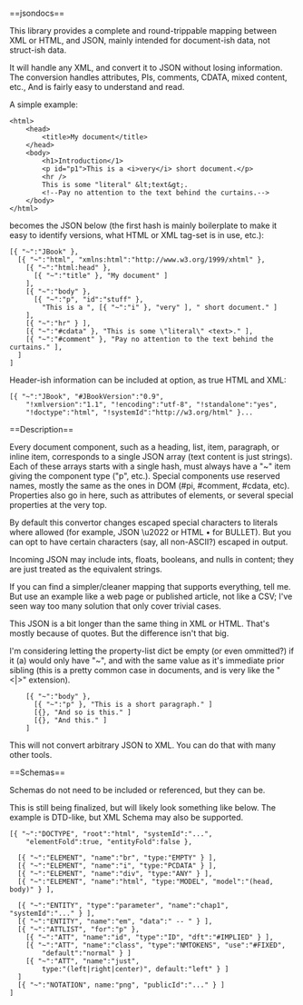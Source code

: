 ==jsondocs==

This library provides a complete and round-trippable mapping
between XML or HTML, and JSON, mainly intended for document-ish
data, not struct-ish data.

It will handle any XML, and convert it to JSON without losing information.
The conversion handles attributes, PIs, comments, CDATA, mixed content, etc.,
And is fairly easy to understand and read.

A simple example:

    <html>
        <head>
            <title>My document</title>
        </head>
        <body>
            <h1>Introduction</1>
            <p id="p1">This is a <i>very</i> short document.</p>
            <hr />
            This is some "literal" &lt;text&gt;.
            <!--Pay no attention to the text behind the curtains.-->
        </body>
    </html>

becomes the JSON below (the first hash is mainly boilerplate to make it
easy to identify versions, what HTML or XML tag-set is in use, etc.):

    [{ "~":"JBook" },
      [{ "~":"html", "xmlns:html":"http://www.w3.org/1999/xhtml" },
        [{ "~":"html:head" },
          [{ "~":"title" }, "My document" ]
        ],
        [{ "~":"body" },
          [{ "~":"p", "id":"stuff" },
            "This is a ", [{ "~":"i" }, "very" ], " short document." ]
        ],
        [{ "~":"hr" } ],
        [{ "~":"#cdata" }, "This is some \"literal\" <text>." ],
        [{ "~":"#comment" }, "Pay no attention to the text behind the curtains." ],
      ]
    ]

Header-ish information can be included at option, as true HTML and XML:

    [{ "~":"JBook", "#JBookVersion":"0.9",
        "!xmlversion":"1.1", "!encoding":"utf-8", "!standalone":"yes",
        "!doctype":"html", "!systemId":"http://w3.org/html" }...


==Description==

Every document component, such as a heading, list, item, paragraph, or
inline item, corresponds to a single JSON array (text content
is just strings). Each of these arrays starts with a single hash,
must always have a "~" item giving the component type ("p", etc.).
Special components use reserved names, mostly the same as the ones in DOM
(#pi, #comment, #cdata, etc). Properties also go in here, such as attributes
of elements, or several special properties at the very top.

By default this convertor changes escaped special characters to literals
where allowed (for example, JSON \u2022 or HTML &bull; for BULLET).
But you can opt to have certain characters (say, all non-ASCII?) escaped in
output.

Incoming JSON may include ints, floats, booleans, and nulls in content;
they are just treated as the equivalent strings.

If you can find a simpler/cleaner mapping that supports everything, tell me.
But use an example like a web page or published article, not like a CSV; I've
seen way too many solution that only cover trivial cases.

This JSON is a bit longer than the same thing in XML or HTML.
That's mostly because of quotes. But the difference isn't that big.

I'm considering letting the property-list dict be empty (or even ommitted?)
if it (a) would only have "~", and with the same value as it's immediate
prior sibling (this is a pretty common case in documents, and is very
like the "<|>" extension).

        [{ "~":"body" },
          [{ "~":"p" }, "This is a short paragraph." ]
          [{}, "And so is this." ]
          [{}, "And this." ]
        ]

This will not convert arbitrary JSON to XML. You can do that with
many other tools.


==Schemas==

Schemas do not need to be included or referenced, but they can be.

This is still being finalized, but will likely look something like below.
The example is DTD-like, but XML Schema may also be supported.

    [{ "~":"DOCTYPE", "root":"html", "systemId":"...",
        "elementFold":true, "entityFold":false },

      [{ "~":"ELEMENT", "name":"br", "type:"EMPTY" } ],
      [{ "~":"ELEMENT", "name":"i", "type:"PCDATA" } ],
      [{ "~":"ELEMENT", "name":"div", "type:"ANY" } ],
      [{ "~":"ELEMENT", "name":"html", "type:"MODEL", "model":"(head, body)" } ],

      [{ "~":"ENTITY", "type":"parameter", "name":"chap1", "systemId":"..." } ],
      [{ "~":"ENTITY", "name":"em", "data":" -- " } ],
      [{ "~":"ATTLIST", "for":"p" },
        [{ "~":"ATT", "name":"id", "type":"ID", "dft":"#IMPLIED" } ],
        [{ "~":"ATT", "name":"class", "type":"NMTOKENS", "use":"#FIXED",
            "default":"normal" } ]
        [{ "~":"ATT", "name":"just",
            type:"(left|right|center)", default:"left" } ]
      ]
      [{ "~":"NOTATION", name:"png", "publicId":"..." } ]
    ]

